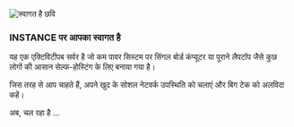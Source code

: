![स्वागत है छवि](/helpimages/welcome.jpg)
### INSTANCE पर आपका स्वागत है
यह एक एक्टिविटीपब सर्वर है जो कम पावर सिस्टम पर सिंगल बोर्ड कंप्यूटर या पुराने लैपटॉप जैसे कुछ लोगों की आसान सेल्फ-होस्टिंग के लिए बनाया गया है।

जिस तरह से आप चाहते हैं, अपने खुद के सोशल नेटवर्क उपस्थिति को चलाएं और बिग टेक को अलविदा कहें।

अब, चल रहा है ...
